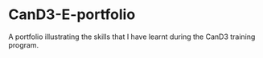 # CanD3-E-portfolio
A portfolio illustrating the skills that I have learnt during the CanD3 training program. 
